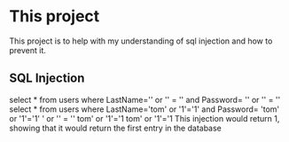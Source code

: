 # This project 
This project is to help with my understanding of sql injection and how to prevent it.


## SQL Injection 
select * from users where LastName='' or '' = '' and Password= '' or '' = ''
select * from users where LastName='tom' or '1'='1' and Password= 'tom' or '1'='1'
' or '' = ''
tom' or '1'='1 tom' or '1'='1
This injection would return 1, showing that it would return the first entry in the database

